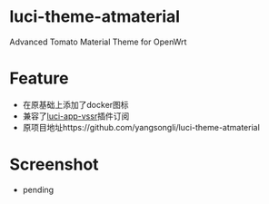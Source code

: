 # luci-theme-atmaterial
Advanced Tomato Material Theme for OpenWrt

# Feature
- 在原基础上添加了docker图标
- 兼容了[luci-app-vssr](https://github.com/jerrykuku/luci-app-vssr)插件订阅
- 原项目地址https://github.com/yangsongli/luci-theme-atmaterial

# Screenshot
- pending